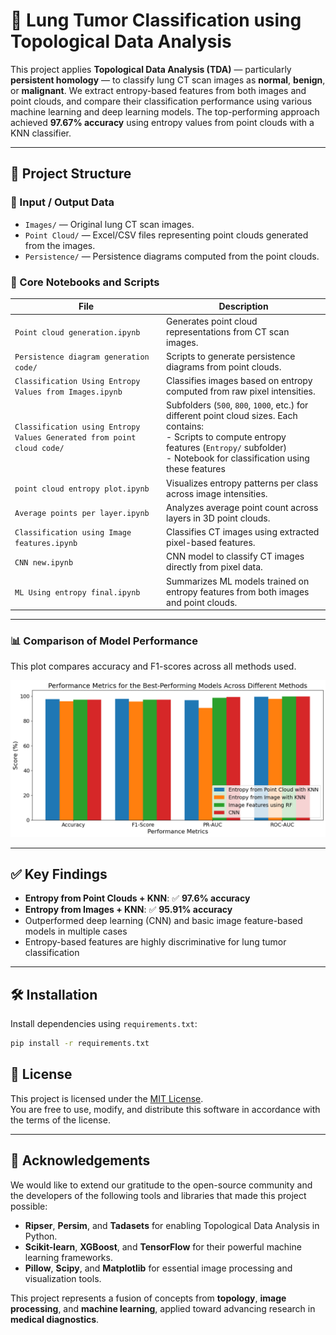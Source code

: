 # 🧠 Lung Tumor Classification using Topological Data Analysis

This project applies **Topological Data Analysis (TDA)** — particularly **persistent homology** — to classify lung CT scan images as **normal**, **benign**, or **malignant**. We extract entropy-based features from both images and point clouds, and compare their classification performance using various machine learning and deep learning models. The top-performing approach achieved **97.67% accuracy** using entropy values from point clouds with a KNN classifier.

---

## 📁 Project Structure

### 🔸 Input / Output Data

- `Images/` — Original lung CT scan images.  
- `Point Cloud/` — Excel/CSV files representing point clouds generated from the images.  
- `Persistence/` — Persistence diagrams computed from the point clouds.  

### 🔸 Core Notebooks and Scripts

| File | Description |
|------|-------------|
| `Point cloud generation.ipynb` | Generates point cloud representations from CT scan images. |
| `Persistence diagram generation code/` | Scripts to generate persistence diagrams from point clouds. |
| `Classification Using Entropy Values from Images.ipynb` | Classifies images based on entropy computed from raw pixel intensities. |
| `Classification using Entropy Values Generated from point cloud code/` | Subfolders (`500`, `800`, `1000`, etc.) for different point cloud sizes. Each contains:<br>- Scripts to compute entropy features (`Entropy/` subfolder)<br>- Notebook for classification using these features |
| `point cloud entropy plot.ipynb` | Visualizes entropy patterns per class across image intensities. |
| `Average points per layer.ipynb` | Analyzes average point count across layers in 3D point clouds. |
| `Classification using Image features.ipynb` | Classifies CT images using extracted pixel-based features. |
| `CNN new.ipynb` | CNN model to classify CT images directly from pixel data. |
| `ML Using entropy final.ipynb` | Summarizes ML models trained on entropy features from both images and point clouds. |

---

### 📊 Comparison of Model Performance

This plot compares accuracy and F1-scores across all methods used.

![Performance Comparison](Output%20Images/Performance_metrics_all_models_(with%20heading).png)

---

## ✅ Key Findings

- **Entropy from Point Clouds + KNN**: ✅ **97.6% accuracy**
- **Entropy from Images + KNN**: ✅ **95.91% accuracy**
- Outperformed deep learning (CNN) and basic image feature-based models in multiple cases
- Entropy-based features are highly discriminative for lung tumor classification

---

## 🛠 Installation

Install dependencies using `requirements.txt`:

```bash
pip install -r requirements.txt
```

## 📜 License

This project is licensed under the [MIT License](LICENSE).  
You are free to use, modify, and distribute this software in accordance with the terms of the license.

---

## 🙏 Acknowledgements

We would like to extend our gratitude to the open-source community and the developers of the following tools and libraries that made this project possible:

- **Ripser**, **Persim**, and **Tadasets** for enabling Topological Data Analysis in Python.
- **Scikit-learn**, **XGBoost**, and **TensorFlow** for their powerful machine learning frameworks.
- **Pillow**, **Scipy**, and **Matplotlib** for essential image processing and visualization tools.

This project represents a fusion of concepts from **topology**, **image processing**, and **machine learning**, applied toward advancing research in **medical diagnostics**.

